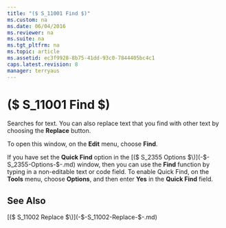 ```yaml
---
title: "($ S_11001 Find $)"
ms.custom: na
ms.date: 06/04/2016
ms.reviewer: na
ms.suite: na
ms.tgt_pltfrm: na
ms.topic: article
ms.assetid: ec3f9928-8b75-41dd-93c0-7844405bc4c1
caps.latest.revision: 8
manager: terryaus
---
```

# ($ S_11001 Find $)
Searches for text. You can also replace text that you find with other text by choosing the **Replace** button.  
  
 To open this window, on the **Edit** menu, choose **Find**.  
  
 If you have set the **Quick Find** option in the [\($ S\_2355 Options $\)](-$-S_2355-Options-$-.md) window, then you can use the **Find** function by typing in a non\-editable text or code field. To enable Quick Find, on the **Tools** menu, choose **Options**, and then enter **Yes** in the **Quick Find** field.  
  
## See Also  
 [\($ S\_11002 Replace $\)](-$-S_11002-Replace-$-.md)